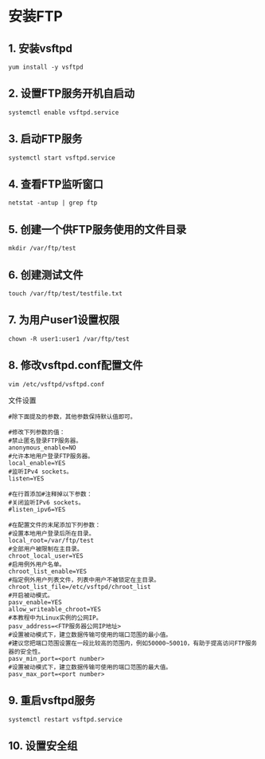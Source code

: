 # 安装FTP

## 1. 安装vsftpd

	yum install -y vsftpd

## 2. 设置FTP服务开机自启动

	systemctl enable vsftpd.service

## 3. 启动FTP服务

	systemctl start vsftpd.service

## 4. 查看FTP监听窗口

	netstat -antup | grep ftp

## 5. 创建一个供FTP服务使用的文件目录

	mkdir /var/ftp/test

## 6. 创建测试文件
	
	touch /var/ftp/test/testfile.txt

## 7. 为用户user1设置权限

	chown -R user1:user1 /var/ftp/test

## 8. 修改vsftpd.conf配置文件

	vim /etc/vsftpd/vsftpd.conf

文件设置  

	#除下面提及的参数，其他参数保持默认值即可。

	#修改下列参数的值：
	#禁止匿名登录FTP服务器。
	anonymous_enable=NO
	#允许本地用户登录FTP服务器。
	local_enable=YES
	#监听IPv4 sockets。
	listen=YES

	#在行首添加#注释掉以下参数：
	#关闭监听IPv6 sockets。
	#listen_ipv6=YES

	#在配置文件的末尾添加下列参数：
	#设置本地用户登录后所在目录。
	local_root=/var/ftp/test
	#全部用户被限制在主目录。
	chroot_local_user=YES
	#启用例外用户名单。
	chroot_list_enable=YES
	#指定例外用户列表文件，列表中用户不被锁定在主目录。
	chroot_list_file=/etc/vsftpd/chroot_list
	#开启被动模式。
	pasv_enable=YES
	allow_writeable_chroot=YES
	#本教程中为Linux实例的公网IP。
	pasv_address=<FTP服务器公网IP地址>
	#设置被动模式下，建立数据传输可使用的端口范围的最小值。
	#建议您把端口范围设置在一段比较高的范围内，例如50000~50010，有助于提高访问FTP服务器的安全性。
	pasv_min_port=<port number>
	#设置被动模式下，建立数据传输可使用的端口范围的最大值。
	pasv_max_port=<port number>

## 9. 重启vsftpd服务

	systemctl restart vsftpd.service

## 10. 设置安全组

	
